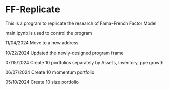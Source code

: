 # FF-Replicate
This is a program to replicate the research of Fama-French Factor Model

main.ipynb is used to control the program

11/04/2024 Move to a new address

10/22/2024 Updated the newly-designed program frame

07/15/2024 Create 10 portfolios separately by Assets, Inventory, ppe growth

06/07/2024 Create 10 momentum portfolio

05/10/2024 Create 10 size portfolio
